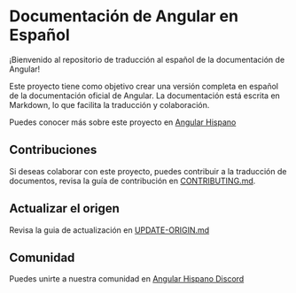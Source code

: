 # Documentación de Angular en Español

¡Bienvenido al repositorio de traducción al español de la documentación de Angular!

Este proyecto tiene como objetivo crear una versión completa en español de la documentación oficial de Angular. La documentación está escrita en Markdown, lo que facilita la traducción y colaboración.

Puedes conocer más sobre este proyecto en [Angular Hispano](https://angular.lat/)

## Contribuciones

Si deseas colaborar con este proyecto, puedes contribuir a la traducción de documentos, revisa la guía de contribución en [CONTRIBUTING.md](./CONTRIBUTING.md).


## Actualizar el origen

Revisa la guia de actualización en [UPDATE-ORIGIN.md](./UPDATE-ORIGIN.md)


## Comunidad

Puedes unirte a nuestra comunidad en [Angular Hispano Discord](https://discord.gg/zRsMufaS)
